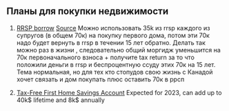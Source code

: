 ## Планы для покупки недвижимости

1. [RRSP borrow](https://www.canada.ca/en/revenue-agency/services/tax/individuals/topics/rrsps-related-plans/what-home-buyers-plan/participate-home-buyers-plan.html) 
[Source](https://t.me/canada_finances/82991)
Можно использовать 35k из rrsp каждого из супругов (в общем 70к) на покупку первого дома, потом эти 70к надо будет вернуть в rrsp в течении 15 лет обратно. Делать так можно раз в жизни , следовательно общий моргидж уменьшится на 70к первоначального взноса + получите tax return за то что положили деньги в rrsp и беспроцентную ссуду этих 70к на 15 лет. Тема нормальная, но для тех кто стопудов свою жизнь с Канадой хочет связать и дом покупать плюс оставить 70к в ррсп

2. [Tax-Free First Home Savings Account](https://www.canada.ca/en/department-finance/news/2022/08/design-of-the-tax-free-first-home-savings-account.html)
Expected for 2023, can add up to 40k$ lifetime and 8k$ annually 